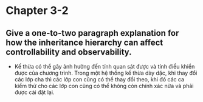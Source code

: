 # Chapter 3-2
## Give a one-to-two paragraph explanation for how the **inheritance** hierarchy can affect controllability and observability.

- Kế thừa có thể gây ảnh hưởng đến tính quan sát được và tính điều khiển được của chương trình. Trong một hệ thống kế thừa dày dặc, khi thay đổi các lớp cha thì các lớp con cũng có thể thay đổi theo, khi đó các ca kiểm thử cho các lớp con cũng có thể không còn chính xác nữa và phải được cài đặt lại.